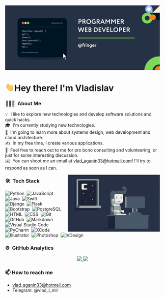 ![Aganin Vladislav Banner](https://raw.githubusercontent.com/fringer2423/fringer2423/master/assets/banner.png)

# <img src="https://raw.githubusercontent.com/fringer2423/fringer2423/master/assets/wave.gif" width="30px" align="left"> Hey there! I'm Vladislav

### 👨🏻‍💻 &nbsp;About Me

💡 &nbsp;I like to explore new technologies and develop software solutions and quick hacks.\
🎓 &nbsp;I'm currently studying new technologies.\
🌱 &nbsp;I'm going to learn more about systems design, web development and cloud architecture.\
✍️ &nbsp;In my free time, I create various applications.\
💬 &nbsp;Feel free to reach out to me for pro bono consulting and volunteering, or just for some interesting discussion.\
✉️ &nbsp;You can shoot me an email at vlad_aganin33@hotmail.com! I'll try to respond as soon as I can.

<img alt="Night Coding" src="https://raw.githubusercontent.com/fringer2423/fringer2423/master/assets/Night-Coding.gif" align="right"/>

### 🛠 &nbsp;Tech Stack

![Python](https://img.shields.io/badge/-Python-05122A?style=flat&logo=python&color=253245)&nbsp;
![JavaScript](https://img.shields.io/badge/-JavaScript-05122A?style=flat&logo=javascript&color=253245)&nbsp;
![Java](https://img.shields.io/badge/-Java-05122A?style=flat&logo=Java&logoColor=FFA518&color=253245)&nbsp;
![Swift](https://img.shields.io/badge/-Swift-05122A?style=flat&logo=swift&color=253245)\
![Django](https://img.shields.io/badge/-Django-05122A?style=flat&logo=django&logoColor=092E20&color=253245)&nbsp;
![Flask](https://img.shields.io/badge/-Flask-05122A?style=flat&logo=flask&color=253245)&nbsp;
![Bootstrap](https://img.shields.io/badge/-Bootstrap-05122A?style=flat&logo=bootstrap&logoColor=563D7C&color=253245)&nbsp;
![PostgreSQL](https://img.shields.io/badge/-PostgreSQL-05122A?style=flat&logo=postgresql&color=253245)\
![HTML](https://img.shields.io/badge/-HTML-05122A?style=flat&logo=HTML5&color=253245)&nbsp;
![CSS](https://img.shields.io/badge/-CSS-05122A?style=flat&logo=CSS3&logoColor=1572B6&color=253245)&nbsp;
![Git](https://img.shields.io/badge/-Git-05122A?style=flat&logo=git&color=253245)&nbsp;
![GitHub](https://img.shields.io/badge/-GitHub-05122A?style=flat&logo=github&color=253245)&nbsp;
![Markdown](https://img.shields.io/badge/-Markdown-05122A?style=flat&logo=markdown&color=253245)\
![Visual Studio Code](https://img.shields.io/badge/-Visual%20Studio%20Code-05122A?style=flat&logo=visual-studio-code&logoColor=007ACC&color=253245)&nbsp;
![PyCharm](https://img.shields.io/badge/-PyCharm-05122A?style=flat&logo=pycharm&color=253245)&nbsp;
![XCode](https://img.shields.io/badge/-XCode-05122A?style=flat&logo=xcode&color=253245)\
![Illustrator](https://img.shields.io/badge/-Illustrator-05122A?style=flat&logo=adobe-illustrator&color=253245)&nbsp;
![Photoshop](https://img.shields.io/badge/-Photoshop-05122A?style=flat&logo=adobe-photoshop&color=253245)&nbsp;
![InDesign](https://img.shields.io/badge/-InDesign-05122A?style=flat&logo=adobe-indesign&color=253245)


### ⚙️ &nbsp;GitHub Analytics

<p align="center">
<a href="https://github.com/fringer2423">
  <img height="180em" src="https://github-readme-stats-eight-theta.vercel.app/api?username=fringer2423&show_icons=true&theme=default&include_all_commits=true&count_private=true&bg_color=253245&title_color=ffffff&text_color=ffffff&icon_color=7ed957&hide_border=true"/>
  <img height="180em" src="https://github-readme-stats-eight-theta.vercel.app/api/top-langs/?username=fringer2423&layout=compact&langs_count=8&theme=default&bg_color=253245&title_color=ffffff&text_color=ffffff&icon_color=7ed957&hide_border=true"/>
</a>
</p>

### 📫 How to reach me
 - vlad_aganin33@hotmail.com
 - Telegram: @vlad_i_mir
